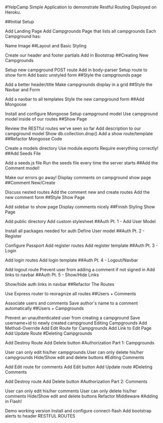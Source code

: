 #YelpCamp
Simple Application to demonstrate Restful Routing Deployed on Heroku.

##Initial Setup

Add Landing Page
Add Campgrounds Page that lists all campgrounds
Each Campground has:

Name
Image
##Layout and Basic Styling

Create our header and footer partials
Add in Bootstrap
##Creating New Campgrounds

Setup new campground POST route
Add in body-parser
Setup route to show form
Add basic unstyled form
##Style the campgrounds page

Add a better header/title
Make campgrounds display in a grid
##Style the Navbar and Form

Add a navbar to all templates
Style the new campground form
##Add Mongoose

Install and configure Mongoose
Setup campground model
Use campground model inside of our routes
##Show Page

Review the RESTful routes we've seen so far
Add description to our campground model
Show db.collection.drop()
Add a show route/template
##Refactor Mongoose Code

Create a models directory
Use module.exports
Require everything correctly!
##Add Seeds File

Add a seeds.js file
Run the seeds file every time the server starts
##Add the Comment model!

Make our errors go away!
Display comments on campground show page
##Comment New/Create

Discuss nested routes
Add the comment new and create routes
Add the new comment form
##Style Show Page

Add sidebar to show page
Display comments nicely
##Finish Styling Show Page

Add public directory
Add custom stylesheet
##Auth Pt. 1 - Add User Model

Install all packages needed for auth
Define User model
##Auth Pt. 2 - Register

Configure Passport
Add register routes
Add register template
##Auth Pt. 3 - Login

Add login routes
Add login template
##Auth Pt. 4 - Logout/Navbar

Add logout route
Prevent user from adding a comment if not signed in
Add links to navbar
##Auth Pt. 5 - Show/Hide Links

Show/hide auth links in navbar
##Refactor The Routes

Use Express router to reoragnize all routes
##Users + Comments

Associate users and comments
Save author's name to a comment automatically
##Users + Campgrounds

Prevent an unauthenticated user from creating a campground
Save username+id to newly created campground
Editing Campgrounds
Add Method-Override
Add Edit Route for Campgrounds
Add Link to Edit Page
Add Update Route
#Deleting Campgrounds

Add Destroy Route
Add Delete button
#Authorization Part 1: Campgrounds

User can only edit his/her campgrounds
User can only delete his/her campgrounds
Hide/Show edit and delete buttons
#Editing Comments

Add Edit route for comments
Add Edit button
Add Update route
#Deleting Comments

Add Destroy route
Add Delete button
#Authorization Part 2: Comments

User can only edit his/her comments
User can only delete his/her comments
Hide/Show edit and delete buttons
Refactor Middleware
#Adding in Flash!

Demo working version
Install and configure connect-flash
Add bootstrap alerts to header
RESTFUL ROUTES